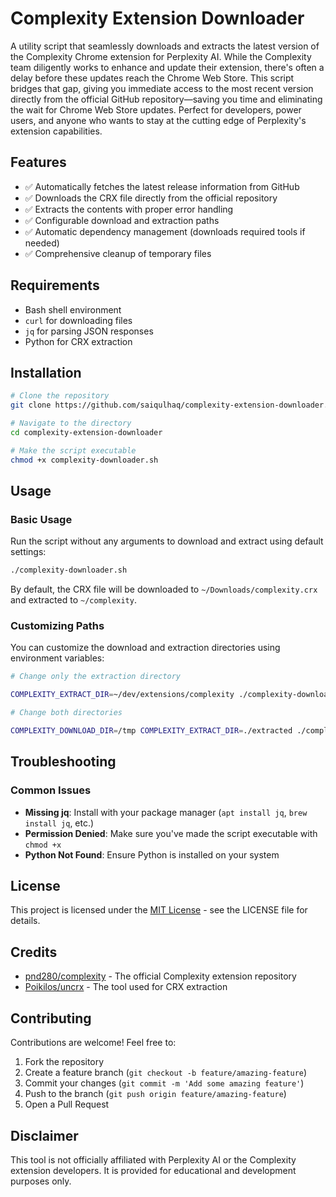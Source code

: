 # Complexity Extension Downloader

A utility script that seamlessly downloads and extracts the latest version of the Complexity Chrome extension for Perplexity AI. 
While the Complexity team diligently works to enhance and update their extension, 
there's often a delay before these updates reach the Chrome Web Store. 
This script bridges that gap, giving you immediate access to the most recent version directly 
from the official GitHub repository—saving you time and eliminating the wait for Chrome Web Store updates. 
Perfect for developers, power users, and anyone who wants to stay at the cutting edge of Perplexity's extension capabilities.

## Features

- ✅ Automatically fetches the latest release information from GitHub
- ✅ Downloads the CRX file directly from the official repository
- ✅ Extracts the contents with proper error handling
- ✅ Configurable download and extraction paths
- ✅ Automatic dependency management (downloads required tools if needed)
- ✅ Comprehensive cleanup of temporary files


## Requirements

- Bash shell environment
- `curl` for downloading files
- `jq` for parsing JSON responses
- Python for CRX extraction

## Installation

```bash
# Clone the repository
git clone https://github.com/saiqulhaq/complexity-extension-downloader.git

# Navigate to the directory
cd complexity-extension-downloader

# Make the script executable
chmod +x complexity-downloader.sh
```

## Usage

### Basic Usage


Run the script without any arguments to download and extract using default settings:

```bash
./complexity-downloader.sh
```

By default, the CRX file will be downloaded to `~/Downloads/complexity.crx` and extracted to `~/complexity`.

### Customizing Paths

You can customize the download and extraction directories using environment variables:


```bash
# Change only the extraction directory

COMPLEXITY_EXTRACT_DIR=~/dev/extensions/complexity ./complexity-downloader.sh

# Change both directories

COMPLEXITY_DOWNLOAD_DIR=/tmp COMPLEXITY_EXTRACT_DIR=./extracted ./complexity-downloader.sh
```

## Troubleshooting

### Common Issues

- **Missing jq**: Install with your package manager (`apt install jq`, `brew install jq`, etc.)
- **Permission Denied**: Make sure you've made the script executable with `chmod +x`
- **Python Not Found**: Ensure Python is installed on your system

## License

This project is licensed under the [MIT License](LICENSE) - see the LICENSE file for details.

## Credits

- [pnd280/complexity](https://github.com/pnd280/complexity) - The official Complexity extension repository
- [Poikilos/uncrx](https://github.com/Poikilos/uncrx) - The tool used for CRX extraction

## Contributing

Contributions are welcome! Feel free to:

1. Fork the repository
2. Create a feature branch (`git checkout -b feature/amazing-feature`)
3. Commit your changes (`git commit -m 'Add some amazing feature'`)
4. Push to the branch (`git push origin feature/amazing-feature`)
5. Open a Pull Request

## Disclaimer

This tool is not officially affiliated with Perplexity AI or the Complexity extension developers. 
It is provided for educational and development purposes only.
